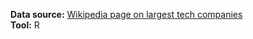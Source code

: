 **Data source:** [Wikipedia page on largest tech companies](https://en.wikipedia.org/wiki/List_of_largest_technology_companies_by_revenue)  
**Tool:** R
